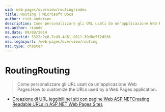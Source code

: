 ```yaml
---
uid: web-pages/overview/routing/index
title: Routing | Microsoft Docs
author: rick-anderson
description: Come personalizzare gli URL usati da un'applicazione Web Pages.
ms.author: riande
ms.date: 09/08/2014
ms.assetid: 5322c2e8-7cd9-4d61-9611-39d6e5f2d936
msc.legacyurl: /web-pages/overview/routing
msc.type: chapter
---
```

<a name="routing"></a><span data-ttu-id="07404-103">Routing</span><span class="sxs-lookup"><span data-stu-id="07404-103">Routing</span></span>
====================
> <span data-ttu-id="07404-104">Come personalizzare gli URL usati da un'applicazione Web Pages.</span><span class="sxs-lookup"><span data-stu-id="07404-104">How to customize the URLs used by a Web Pages application.</span></span>


- [<span data-ttu-id="07404-105">Creazione di URL leggibili nei siti con pagine Web ASP.NET</span><span class="sxs-lookup"><span data-stu-id="07404-105">Creating Readable URLs in ASP.NET Web Pages Sites</span></span>](creating-readable-urls-in-aspnet-web-pages-sites.md)
